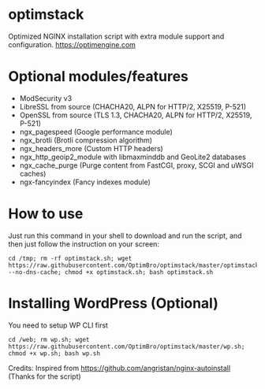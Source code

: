 # optimstack

 Optimized NGINX installation script with extra module support and configuration. https://optimengine.com

# Optional modules/features

- ModSecurity v3
- LibreSSL from source (CHACHA20, ALPN for HTTP/2, X25519, P-521)
- OpenSSL from source (TLS 1.3, CHACHA20, ALPN for HTTP/2, X25519, P-521)
- ngx_pagespeed (Google performance module)
- ngx_brotli (Brotli compression algorithm)
- ngx_headers_more (Custom HTTP headers)
- ngx_http_geoip2_module with libmaxminddb and GeoLite2 databases
- ngx_cache_purge (Purge content from FastCGI, proxy, SCGI and uWSGI caches)
- ngx-fancyindex (Fancy indexes module)

# How to use

Just run this command in your shell to download and run the script, and then just follow the instruction on your screen:

```
cd /tmp; rm -rf optimstack.sh; wget https://raw.githubusercontent.com/OptimBro/optimstack/master/optimstack.sh --no-dns-cache; chmod +x optimstack.sh; bash optimstack.sh
```

# Installing WordPress (Optional)

You need to setup WP CLI first
```
cd /web; rm wp.sh; wget https://raw.githubusercontent.com/OptimBro/optimstack/master/wp.sh; chmod +x wp.sh; bash wp.sh
```

Credits: Inspired from https://github.com/angristan/nginx-autoinstall (Thanks for the script)
